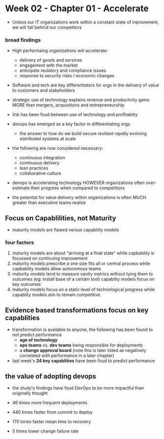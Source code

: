 # Week 02 - Chapter 01 - Accelerate

- Unless our IT organizations work within a constant state of inprovement, we will fall behind our competitors

### broad findings

- High performaing organizations will accelerate:
  - delivery of goods and services
  - engagement with the market 
  - anticipate reulatory and compliance issues
  - response to security risks / economic changes

- Software and tech are key differentiators for orgs in the delivery of value to customers and stakeholders
- strategic use of technology explains revenue and producitvity gains MORE than mergers, acquisitions and entrepreneurship
- link has been foud between use of technology and profitablity

- devops has emerged as a key factor in differentiating orgs
  - the answer to how do we build secure resiliant rapidly evolving sistributed systems at scale
- the following are now considered necessary:
  - continuous integration
  - continuous delivery
  - lean practices
  - collaborative culture

- devops is accelerating technology HOWEVER organizations often over-estimate their progress when compared to competitiors
- the potential for value delivery within organizations is often MUCH greater than executive teams realize

## Focus on Capablilities, not Maturity

- maturity models are flawed versus capability models

### four factors 

1. maturity models are about "arriving at a final state" while capbablity is focussed on continuing improvement
2. maturity models prescribe a one size fits all or central process while capbablity models allow autonomous teams
3. maturity models tend to measure vanity metrics without tying them to outcomes (eg:  install base of a certain tool) capablity models focus on key outcomes
4. maturity models focus on a static level of technological progress while capablity models aim to remain competitive

## Evidence based transformations focus on key capablities

- transformation is available to anyone, the following has been found to not predict performance
  -  **age of technology** 
  -  **ops teams** vs. **dev teams** being responsible for deployments
  -  a **change approval board** (note this is later listed as negatively correlated with performance in a later chapter)
-  last week's **24 key capablities** have been foud to predict performance

## the value of adopting devops

- the study's findings have foud DevOps to be more impactful than originally thought

- 46 times more frequent deployments
- 440 times faster from commit to deploy
- 170 times faster mean time to recovery
- 5 times lower change failure rate



